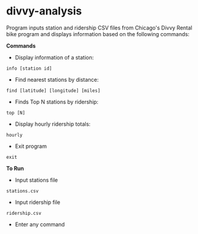 # divvy-analysis

Program inputs station and ridership CSV files from Chicago's Divvy Rental bike program and displays information based on the following commands:

**Commands**
- Display information of a station:
```
info [station id]
```
- Find nearest stations by distance:
```
find [latitude] [longitude] [miles]
```
- Finds Top N stations by ridership:
```
top [N]
```
- Display hourly ridership totals:
```
hourly
```
- Exit program
```
exit
```

**To Run**
- Input stations file
```
stations.csv
```
- Input ridership file
```
ridership.csv
```
- Enter any command
